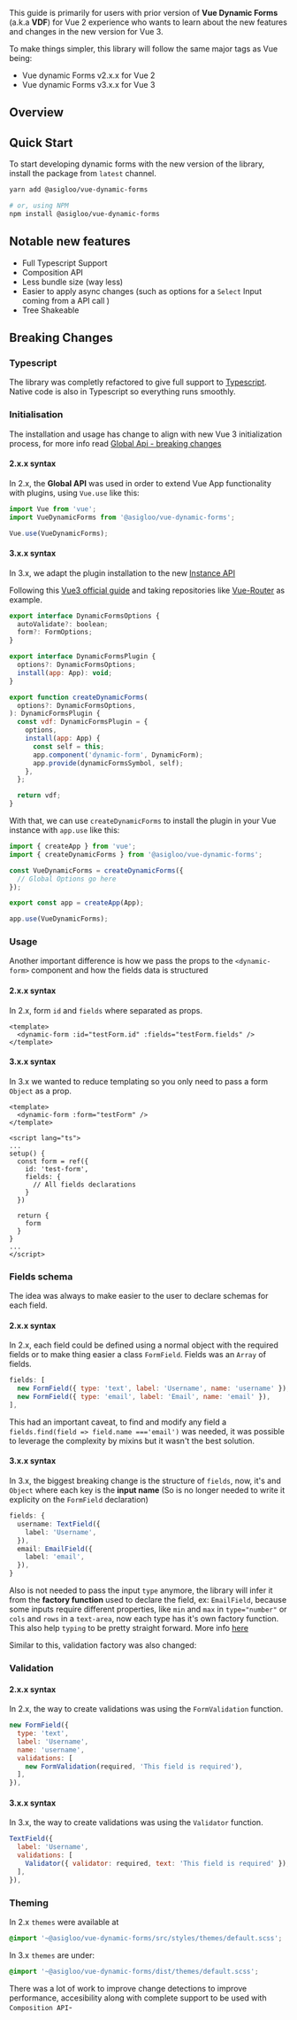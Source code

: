 This guide is primarily for users with prior version of **Vue Dynamic Forms** (a.k.a **VDF**) for Vue 2 experience who wants to learn about the new features and changes in the new version for Vue 3.

To make things simpler, this library will follow the same major tags as Vue being:

- Vue dynamic Forms v2.x.x for Vue 2
- Vue dynamic Forms v3.x.x for Vue 3

## Overview

## Quick Start

To start developing dynamic forms with the new version of the library, install the package from `latest` channel.

```bash
yarn add @asigloo/vue-dynamic-forms

# or, using NPM
npm install @asigloo/vue-dynamic-forms
```

## Notable new features

- Full Typescript Support
- Composition API
- Less bundle size (way less)
- Easier to apply async changes (such as options for a `Select` Input coming from a API call )
- Tree Shakeable

## Breaking Changes

### Typescript

The library was completly refactored to give full support to [Typescript](https://www.typescriptlang.org/). Native code is also in Typescript so everything runs smoothly.

### Initialisation

The installation and usage has change to align with new Vue 3 initialization process, for more info read [Global Api - breaking changes](https://v3.vuejs.org/guide/migration/global-api.html#global-api)

#### 2.x.x syntax

In 2.x, the **Global API** was used in order to extend Vue App functionality with plugins, using `Vue.use` like this:

```js
import Vue from 'vue';
import VueDynamicForms from '@asigloo/vue-dynamic-forms';

Vue.use(VueDynamicForms);
```

#### 3.x.x syntax

In 3.x, we adapt the plugin installation to the new [Instance API](https://v3.vuejs.org/guide/migration/global-api.html#a-new-global-api-createapp)

Following this [Vue3 official guide](https://v3.vuejs.org/guide/plugins.html#writing-a-plugin) and taking repositories like [Vue-Router](https://github.com/vuejs/vue-router-next) as example.

```javascript
export interface DynamicFormsOptions {
  autoValidate?: boolean;
  form?: FormOptions;
}

export interface DynamicFormsPlugin {
  options?: DynamicFormsOptions;
  install(app: App): void;
}

export function createDynamicForms(
  options?: DynamicFormsOptions,
): DynamicFormsPlugin {
  const vdf: DynamicFormsPlugin = {
    options,
    install(app: App) {
      const self = this;
      app.component('dynamic-form', DynamicForm);
      app.provide(dynamicFormsSymbol, self);
    },
  };

  return vdf;
}
```

With that, we can use `createDynamicForms` to install the plugin in your Vue instance with `app.use` like this:

```javascript
import { createApp } from 'vue';
import { createDynamicForms } from '@asigloo/vue-dynamic-forms';

const VueDynamicForms = createDynamicForms({
  // Global Options go here
});

export const app = createApp(App);

app.use(VueDynamicForms);
```

### Usage

Another important difference is how we pass the props to the `<dynamic-form>` component and how the fields data is structured

#### 2.x.x syntax

In 2.x, form `id` and `fields` where separated as props.

```vue
<template>
  <dynamic-form :id="testForm.id" :fields="testForm.fields" />
</template>
```

#### 3.x.x syntax

In 3.x we wanted to reduce templating so you only need to pass a form `Object` as a prop.

```vue
<template>
  <dynamic-form :form="testForm" />
</template>

<script lang="ts">
...
setup() {
  const form = ref({
    id: 'test-form',
    fields: {
      // All fields declarations
    }
  })

  return {
    form
  }
}
...
</script>
```

### Fields schema

The idea was always to make easier to the user to declare schemas for each field.

#### 2.x.x syntax

In 2.x, each field could be defined using a normal object with the required fields or to make thing easier a class `FormField`. Fields was an `Array` of fields.

```javascript
fields: [
  new FormField({ type: 'text', label: 'Username', name: 'username' }),
  new FormField({ type: 'email', label: 'Email', name: 'email' }),
],
```

This had an important caveat, to find and modify any field a `fields.find(field => field.name ==='email')` was needed, it was possible to leverage the complexity by mixins but it wasn't the best solution.

#### 3.x.x syntax

In 3.x, the biggest breaking change is the structure of `fields`, now, it's and `Object` where each key is the **input name** (So is no longer needed to write it explicity on the `FormField` declaration)

```typescript
fields: {
  username: TextField({
    label: 'Username',
  }),
  email: EmailField({
    label: 'email',
  }),
}
```

Also is not needed to pass the input `type` anymore, the library will infer it from the **factory function** used to declare the field, ex: `EmailField`, because some inputs require different properties, like `min` and `max` in `type="number"` or `cols` and `rows` in a `text-area`, now each type has it's own factory function. This also help `typing` to be pretty straight forward. More info [here](./factories)

Similar to this, validation factory was also changed:

### Validation

#### 2.x.x syntax

In 2.x, the way to create validations was using the `FormValidation` function.

```javascript
new FormField({
  type: 'text',
  label: 'Username',
  name: 'username',
  validations: [
    new FormValidation(required, 'This field is required'),
  ],
}),
```

#### 3.x.x syntax

In 3.x, the way to create validations was using the `Validator` function.

```javascript
TextField({
  label: 'Username',
  validations: [
    Validator({ validator: required, text: 'This field is required' }),
  ],
}),
```

### Theming

In 2.x `themes` were available at

```scss
@import '~@asigloo/vue-dynamic-forms/src/styles/themes/default.scss';
```

In 3.x `themes` are under:

```scss
@import '~@asigloo/vue-dynamic-forms/dist/themes/default.scss';
```

There was a lot of work to improve change detections to improve performance, accesibility along with complete support to be used with `Composition API`-

